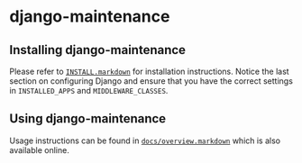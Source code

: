 # django-maintenance #

## Installing django-maintenance ##

Please refer to [`INSTALL.markdown`][install] for installation instructions.
Notice the last section on configuring Django and ensure that you have the
correct settings in `INSTALLED_APPS` and `MIDDLEWARE_CLASSES`.

  [install]: http://github.com/steingrd/django-maintenance/blob/master/INSTALL.markdown

## Using django-maintenance ##

Usage instructions can be found in [`docs/overview.markdown`][overview] which
is also available online.

  [overview]: http://github.com/steingrd/django-maintenance/blob/master/docs/overview.markdown


	
